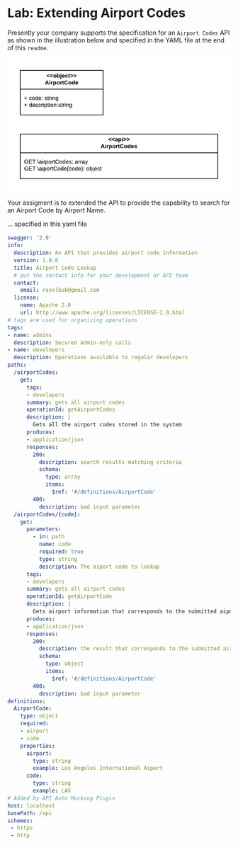 # Lab: Extending Airport Codes

Presently your company supports the specification for an `Airport Codes` API as shown in the illustration below and specified in the YAML file at the end of this `readme`.

![Airport Code](./AirportCode.png)


Your assigment is to extended the API to provide the capability to search for an Airport Code by Airport Name.



... specified in this yaml file

```yaml
swagger: '2.0'
info:
  description: An API that provides airport code information
  version: 1.0.0
  title: Airport Code Lookup
  # put the contact info for your development or API team
  contact:
    email: reselbob@gmail.com
  license:
    name: Apache 2.0
    url: http://www.apache.org/licenses/LICENSE-2.0.html
# tags are used for organizing operations
tags:
- name: admins
  description: Secured Admin-only calls
- name: developers
  description: Operations available to regular developers
paths:
  /airportCodes:
    get:
      tags:
      - developers
      summary: gets all airport codes
      operationId: getAirportCodes
      description: |
        Gets all the airport codes stored in the system
      produces:
      - application/json
      responses:
        200:
          description: search results matching criteria
          schema:
            type: array
            items:
              $ref: '#/definitions/AirportCode'
        400:
          description: bad input parameter
  /airportCodes/{code}:
    get:
      parameters:
        - in: path
          name: code
          required: true
          type: string
          description: The aiport code to lookup
      tags:
      - developers
      summary: gets all airport codes
      operationId: getAirportCode
      description: |
        Gets airport information that corresponds to the submitted aiport codee system
      produces:
      - application/json
      responses:
        200:
          description: the result that corresponds to the submitted airport code
          schema:
            type: object
            items:
              $ref: '#/definitions/AirportCode'
        400:
          description: bad input parameter
definitions:
  AirportCode:
    type: object
    required:
    - airport
    - code
    properties:
      airport:
        type: string
        example: Los Angeles International Aiport
      code:
        type: string
        example: LAX
# Added by API Auto Mocking Plugin
host: localhost
basePath: /api
schemes:
 - https
 - http

```